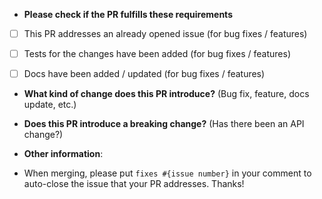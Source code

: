 * **Please check if the PR fulfills these requirements**
- [ ] This PR addresses an already opened issue (for bug fixes / features)
- [ ] Tests for the changes have been added (for bug fixes / features)
- [ ] Docs have been added / updated (for bug fixes / features)


* **What kind of change does this PR introduce?** (Bug fix, feature, docs update, etc.)


* **Does this PR introduce a breaking change?** (Has there been an API change?)


* **Other information**:


* When merging, please put `fixes #{issue number}` in your comment to auto-close the issue that your PR addresses. Thanks!
